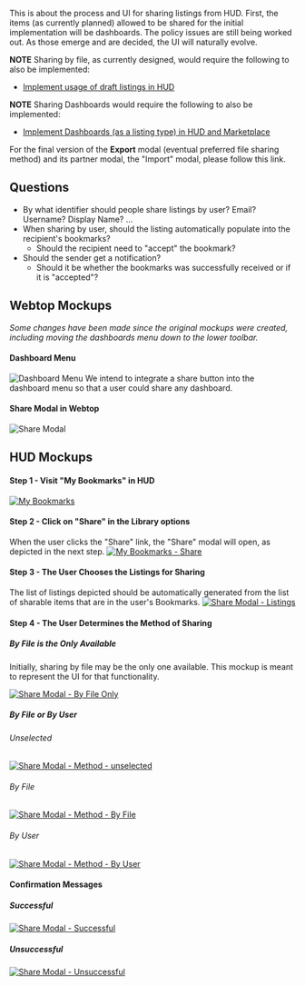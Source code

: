 This is about the process and UI for sharing listings from HUD. First, the items (as currently planned) allowed to be shared for the initial implementation will be dashboards. The policy issues are still being worked out. As those emerge and are decided, the UI will naturally evolve.

**NOTE**  Sharing by file, as currently designed, would require the following to also be implemented:
* [Implement usage of draft listings in HUD](https://github.com/ozone-development/ozp-documentation/wiki/Draft-Listings)

**NOTE** Sharing Dashboards would require the following to also be implemented:
* [Implement Dashboards (as a listing type) in HUD and Marketplace](https://github.com/ozone-development/ozp-documentation/wiki/Adding-Dashboards-Listing-Type)

For the final version of the **Export** modal (eventual preferred file sharing method) and its partner modal, the "Import" modal, please follow this link.

## Questions
* By what identifier should people share listings by user? Email? Username? Display Name? ...
* When sharing by user, should the listing automatically populate into the recipient's bookmarks?
    * Should the recipient need to "accept" the bookmark?
* Should the sender get a notification?
    * Should it be whether the bookmarks was successfully received or if it is "accepted"?

## Webtop Mockups
*Some changes have been made since the original mockups were created, including moving the dashboards menu down to the lower toolbar.*

#### Dashboard Menu
![Dashboard Menu](https://raw.githubusercontent.com/ozone-development/ozp-documentation/master/mockups/webtop/Webtop-ShareDashboard.png)
We intend to integrate a share button into the dashboard menu so that a user could share any dashboard.

#### Share Modal in Webtop
![Share Modal](https://raw.githubusercontent.com/ozone-development/ozp-documentation/master/mockups/webtop/Webtop-ShareDashboardModal.png)


## HUD Mockups

#### Step 1 - Visit "My Bookmarks" in HUD
[![My Bookmarks](https://raw.githubusercontent.com/ozone-development/ozp-documentation/master/mockups/hud/HUD_ShareListing_00Bookmarks.png)](https://raw.githubusercontent.com/ozone-development/ozp-documentation/master/mockups/hud/HUD_ShareListing_00Bookmarks.png)

#### Step 2 - Click on "Share" in the Library options
When the user clicks the "Share" link, the "Share" modal will open, as depicted in the next step.
[![My Bookmarks - Share](https://raw.githubusercontent.com/ozone-development/ozp-documentation/master/mockups/hud/HUD_ShareListing_01Bookmarkshover.png)](https://raw.githubusercontent.com/ozone-development/ozp-documentation/master/mockups/hud/HUD_ShareListing_01Bookmarkshover.png)

#### Step 3 - The User Chooses the Listings for Sharing
The list of listings depicted should be automatically generated from the list of sharable items that are in the user's Bookmarks.
[![Share Modal - Listings](https://raw.githubusercontent.com/ozone-development/ozp-documentation/master/mockups/hud/HUD_ShareListing_03Modal_MethodUnselected.png)](https://raw.githubusercontent.com/ozone-development/ozp-documentation/master/mockups/hud/HUD_ShareListing_03Modal_MethodUnselected.png)

#### Step 4 - The User Determines the Method of Sharing

##### By File is the Only Available
Initially, sharing by file may be the only one available. This mockup is meant to represent the UI for that functionality.


[![Share Modal - By File Only](https://github.com/ozone-development/ozp-documentation/blob/master/mockups/hud/HUD_ShareListing_06Modal_OnlyMethod.png)](https://github.com/ozone-development/ozp-documentation/blob/master/mockups/hud/HUD_ShareListing_06Modal_OnlyMethod.png)

##### By File or By User

###### Unselected
[![Share Modal - Method - unselected](https://github.com/ozone-development/ozp-documentation/blob/master/mockups/hud/HUD_ShareListing_03Modal_MethodUnselected.png)](https://github.com/ozone-development/ozp-documentation/blob/master/mockups/hud/HUD_ShareListing_03Modal_MethodUnselected.png)

###### By File
[![Share Modal - Method - By File](https://raw.githubusercontent.com/ozone-development/ozp-documentation/master/mockups/hud/HUD_ShareListing_04Modal_MethodFile.png)](https://raw.githubusercontent.com/ozone-development/ozp-documentation/master/mockups/hud/HUD_ShareListing_04Modal_MethodFile.png)

###### By User
[![Share Modal - Method - By User](https://raw.githubusercontent.com/ozone-development/ozp-documentation/master/mockups/hud/HUD_ShareListing_05Modal_MethodUser.png)](https://raw.githubusercontent.com/ozone-development/ozp-documentation/master/mockups/hud/HUD_ShareListing_05Modal_MethodUser.png)

#### Confirmation Messages

##### Successful
[![Share Modal - Successful](https://raw.githubusercontent.com/ozone-development/ozp-documentation/master/mockups/hud/HUD_ShareListing_07Modal_ConfirmationSuccessful.png)](https://raw.githubusercontent.com/ozone-development/ozp-documentation/master/mockups/hud/HUD_ShareListing_07Modal_ConfirmationSuccessful.png)

##### Unsuccessful
[![Share Modal - Unsuccessful](https://raw.githubusercontent.com/ozone-development/ozp-documentation/master/mockups/hud/HUD_ShareListing_08Modal_ConfirmationFailed.png)](https://raw.githubusercontent.com/ozone-development/ozp-documentation/master/mockups/hud/HUD_ShareListing_08Modal_ConfirmationFailed.png)
